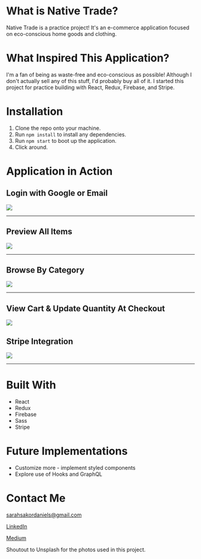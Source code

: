 
# What is Native Trade?

Native Trade is a practice project! It's an e-commerce application focused on eco-conscious home goods and clothing.


# What Inspired This Application? 

I'm a fan of being as waste-free and eco-conscious as possible! Although I don't actually sell any of this stuff, I'd probably buy all of it. I started this project for practice building with React, Redux, Firebase, and Stripe.

# Installation 

1. Clone the repo onto your machine.
2. Run `npm install` to install any dependencies.
3. Run `npm start` to boot up the application.
4. Click around.


# Application in Action 

## Login with Google or Email
![](sign-in.gif)

---

## Preview All Items
![](browse-all.gif)

---

## Browse By Category
![](browse-by.gif)

---

## View Cart & Update Quantity At Checkout
![](checkout.gif)

## Stripe Integration
![](stripe.gif)

---


# Built With
- React
- Redux
- Firebase
- Sass
- Stripe


# Future Implementations
- Customize more - implement styled components 
- Explore use of Hooks and GraphQL


# Contact Me
sarahsakordaniels@gmail.com

[LinkedIn](https://www.linkedin.com/in/sarahsakordaniels/)

[Medium](www.medium.com/@sarahsakordaniels)


Shoutout to Unsplash for the photos used in this project.
